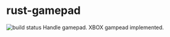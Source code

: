 # rust-gamepad


![build status](https://github.com/mixaal/rust-gamepad/actions/workflows/rust.yml/badge.svg)
Handle gamepad. XBOX gampead implemented.
